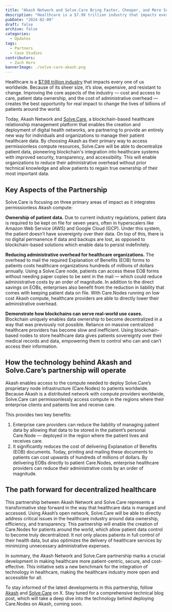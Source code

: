 ```yaml
---
title: "Akash Network and Solve.Care Bring Faster, Cheaper, and More Secure Patient Data Ownership to the Healthcare Industry"
description: "Healthcare is a $7.98 trillion industry that impacts every one of us worldwide."
pubDate: "2024-02-09"
draft: false
archive: false
categories:
  - Updates
tags:
  - Partners
  - Case Studies
contributors:
  - Zach Horn
bannerImage: ./solve-care-akash.png
---
```


Healthcare is a [$7.98 trillion industry](https://finance.yahoo.com/news/healthcare-services-global-market-report-134400283.html?guccounter=1) that impacts every one of us worldwide. Because of its sheer size, it’s slow, expensive, and resistant to change. Improving the core aspects of the industry — cost and access to care, patient data ownership, and the cost of administrative overhead — creates the best opportunity for real impact to change the lives of billions of patients around the world.

Today, Akash Network and [Solve.Care](https://solve.care/), a blockchain-based healthcare relationship management platform that enables the creation and deployment of digital health networks, are partnering to provide an entirely new way for individuals and organizations to manage their patient healthcare data. By choosing Akash as their primary way to access permissionless compute resources, Solve.Care will be able to decentralize patient data, pioneering blockchain's integration into healthcare systems with improved security, transparency, and accessibility. This will enable organizations to reduce their administrative overhead without prior technical knowledge and allow patients to regain true ownership of their most important data.

## Key Aspects of the Partnership

Solve.Care is focusing on three primary areas of impact as it integrates permissionless Akash compute:

**Ownership of patient data.** Due to current industry regulations, patient data is required to be kept on file for seven years, often in hyperscalers like Amazon Web Service (AWS) and Google Cloud (GCP). Under this system, the patient doesn’t have sovereignty over their data. On top of this, there is no digital permanence if data and backups are lost, as opposed to blockchain-based solutions which enable data to persist indefinitely.

**Reducing administrative overhead for healthcare organizations.** The overhead to mail the required Explanation of Benefits (EOB) forms to patients costs healthcare organizations hundreds of millions of dollars annually. Using a Solve.Care node, patients can access these EOB forms without needing paper copies to be sent in the mail — which could reduce administrative costs by an order of magnitude. In addition to the direct savings on EOBs, enterprises also benefit from the reduction in liability that comes with keeping patient data on file. With Care.Nodes running on low cost Akash compute, healthcare providers are able to directly lower their administrative overhead.

**Demonstrate how blockchains can serve real-world use cases.** Blockchain uniquely enables data ownership to become decentralized in a way that was previously not possible. Reliance on massive centralized healthcare providers has become slow and inefficient. Using blockchain-based nodes to store healthcare data gives patients sovereignty over their medical records and data, empowering them to control who can and can’t access their information.

## How the technology behind Akash and Solve.Care’s partnership will operate

Akash enables access to the compute needed to deploy Solve.Care’s proprietary node infrastructure (Care.Nodes) to patients worldwide. Because Akash is a distributed network with compute providers worldwide, Solve.Care can permissonlessly access compute in the regions where their enterprise clients and patients live and receive care.

This provides two key benefits:

1. Enterprise care providers can reduce the liability of managing patient data by allowing that data to be stored in the patient’s personal Care.Node — deployed in the region where the patient lives and receives care.
2. It significantly reduces the cost of delivering Explanation of Benefits (EOB) documents. Today, printing and mailing these documents to patients can cost upwards of hundreds of millions of dollars. By delivering EOBs directly to patient Care.Nodes, enterprise healthcare providers can reduce their administrative costs by an order of magnitude.

## The path forward for decentralized healthcare

This partnership between Akash Network and Solve.Care represents a transformative step forward in the way that healthcare data is managed and accessed. Using Akash’s open network, Solve.Care will be able to directly address critical issues in the healthcare industry around data ownership, efficiency, and transparency. This partnership will enable the creation of Care.Nodes for patients around the world, which allow patient data control to become truly decentralized. It not only places patients in full control of their health data, but also optimizes the delivery of healthcare services by minimizing unnecessary administrative expenses.

In summary, the Akash Network and Solve.Care partnership marks a crucial development in making healthcare more patient-centric, secure, and cost-effective. This initiative sets a new benchmark for the integration of technology in healthcare, making the healthcare industry more open and accessible for all.

To stay informed of the latest developments in this partnership, follow [Akash](https://twitter.com/akashnet_) and [Solve.Care](https://twitter.com/Solve_Care) on X. Stay tuned for a comprehensive technical blog post, which will take a deep dive into the technology behind deploying Care.Nodes on Akash, coming soon.
